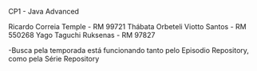 CP1 - Java Advanced

Ricardo Correia Temple - RM 99721
Thábata Orbeteli Viotto Santos - RM 550268
Yago Taguchi Ruksenas - RM 97827

-Busca pela temporada está funcionando tanto pelo Episodio Repository, como pela Série Repository
